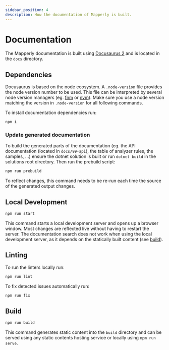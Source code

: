 ```yaml
---
sidebar_position: 4
description: How the documentation of Mapperly is built.
---
```


# Documentation

The Mapperly documentation is built using [Docusaurus 2](https://docusaurus.io/)
and is located in the `docs` directory.

## Dependencies

Docusaurus is based on the node ecosystem.
A `.node-version` file provides the node version number to be used.
This file can be interpreted by several node version managers (eg. [fnm](https://github.com/Schniz/fnm) or [nvm](https://github.com/nvm-sh/nvm)).
Make sure you use a node version matching the version in `.node-version` for all following commands.

To install documentation dependencies run:

```bash
npm i
```

### Update generated documentation

To build the generated parts of the documentation
(eg. the API documentation (located in `docs/99-api`), the table of analyzer rules, the samples, ...)
ensure the dotnet solution is built or run `dotnet build` in the solutions root directory.
Then run the prebuild script:

```bash
npm run prebuild
```

To reflect changes, this command needs to be re-run each time the source of the generated output changes.

## Local Development

```bash
npm run start
```

This command starts a local development server and opens up a browser window.
Most changes are reflected live without having to restart the server.
The documentation search does not work when using the local development server,
as it depends on the statically built content (see [build](#build)).

## Linting

To run the linters locally run:

```bash
npm run lint
```

To fix detected issues automatically run:

```bash
npm run fix
```

## Build

```bash
npm run build
```

This command generates static content into the `build` directory
and can be served using any static contents hosting service or locally using `npm run serve`.
